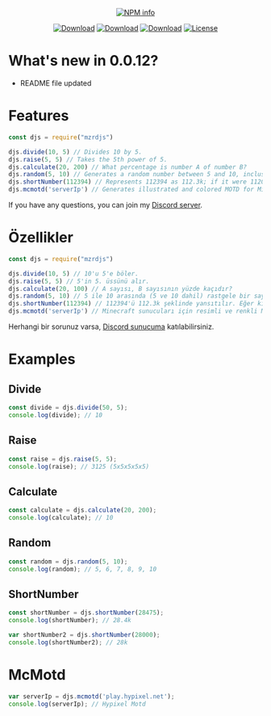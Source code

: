 <div align="center">
<p>
   <a href="https://nodei.co/npm/mzrdjs/"><img src="https://nodei.co/npm/mzrdjs.png?downloads=true&stars=true" alt="NPM info" /></a>
 </p>
<p>
    <a href="https://www.npmjs.com/package/mzrdjs"><img src="https://img.shields.io/npm/dt/mzrdjs.svg?style=flat-square" alt="Download" /></a>
    <a href="https://www.npmjs.com/package/mzrdjs"><img src="https://img.shields.io/npm/dw/mzrdjs.svg?style=flat-square" alt="Download" /></a>
    <a href="https://www.npmjs.com/package/mzrdjs"><img src="https://img.shields.io/npm/dm/mzrdjs.svg?style=flat-square" alt="Download" /></a>
    <a href="https://www.npmjs.com/package/mzrdjs"><img src="https://img.shields.io/npm/l/mzrdjs.svg?style=flat-square" alt="License" /></a>
 </p>
</div>

# What's new in 0.0.12?
- README file updated

# Features

```js
const djs = require("mzrdjs")

djs.divide(10, 5) // Divides 10 by 5.
djs.raise(5, 5) // Takes the 5th power of 5.
djs.calculate(20, 200) // What percentage is number A of number B?
djs.random(5, 10) // Generates a random number between 5 and 10, inclusive.
djs.shortNumber(112394) // Represents 112394 as 112.3k; if it were 112000, it would be represented as 112k.
djs.mcmotd('serverIp') // Generates illustrated and colored MOTD for Minceraft servers. (When using the McMotd function, i recommend writing it in the .setImage in the embed.)
```
If you have any questions, you can join my [Discord server](https://discord.gg/mzrdev).


# Özellikler

```js
const djs = require("mzrdjs")

djs.divide(10, 5) // 10'u 5'e böler.
djs.raise(5, 5) // 5'in 5. üssünü alır.
djs.calculate(20, 100) // A sayısı, B sayısının yüzde kaçıdır?
djs.random(5, 10) // 5 ile 10 arasında (5 ve 10 dahil) rastgele bir sayı oluşturur.
djs.shortNumber(112394) // 112394'ü 112.3k şeklinde yansıtılır. Eğer ki 112000 olsaydı 112k olarak yansıtılırdı.
djs.mcmotd('serverIp') // Minecraft sunucuları için resimli ve renkli MOTD oluşturur. (McMotd fonksyonunu kullanırken, bunu embed içindeki .setImage içine yazmanızı öneririm.)
```
Herhangi bir sorunuz varsa, [Discord sunucuma](https://discord.gg/mzrdev) katılabilirsiniz.

# Examples

## Divide
```js
const divide = djs.divide(50, 5);
console.log(divide); // 10
```
## Raise
```js
const raise = djs.raise(5, 5);
console.log(raise); // 3125 (5x5x5x5x5)
```
## Calculate
```js
const calculate = djs.calculate(20, 200);
console.log(calculate); // 10
```
## Random
```js
const random = djs.random(5, 10);
console.log(random); // 5, 6, 7, 8, 9, 10
```
## ShortNumber
```js
const shortNumber = djs.shortNumber(28475);
console.log(shortNumber); // 28.4k

var shortNumber2 = djs.shortNumber(28000);
console.log(shortNumber2); // 28k
```
# McMotd
```js
var serverIp = djs.mcmotd('play.hypixel.net');
console.log(serverIp); // Hypixel Motd
```
